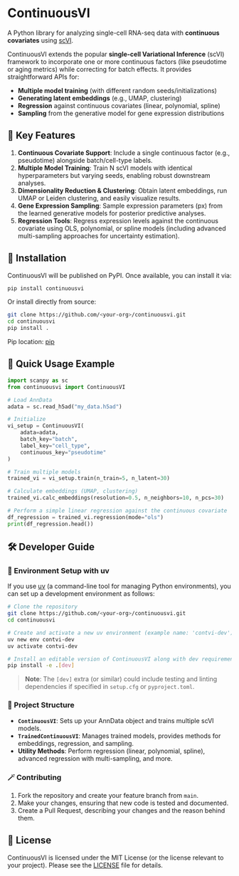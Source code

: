 # ContinuousVI

A Python library for analyzing single-cell RNA-seq data with **continuous covariates** using [scVI](https://docs.scvi-tools.org/).

ContinuousVI extends the popular **single-cell Variational Inference** (scVI) framework to incorporate one or more continuous factors (like pseudotime or aging metrics) while correcting for batch effects. It provides straightforward APIs for:

- **Multiple model training** (with different random seeds/initializations)
- **Generating latent embeddings** (e.g., UMAP, clustering)
- **Regression** against continuous covariates (linear, polynomial, spline)
- **Sampling** from the generative model for gene expression distributions

## 🧬 Key Features

1. **Continuous Covariate Support**: Include a single continuous factor (e.g., pseudotime) alongside batch/cell-type labels.
2. **Multiple Model Training**: Train N scVI models with identical hyperparameters but varying seeds, enabling robust downstream analyses.
3. **Dimensionality Reduction & Clustering**: Obtain latent embeddings, run UMAP or Leiden clustering, and easily visualize results.
4. **Gene Expression Sampling**: Sample expression parameters (px) from the learned generative models for posterior predictive analyses.
5. **Regression Tools**: Regress expression levels against the continuous covariate using OLS, polynomial, or spline models (including advanced multi-sampling approaches for uncertainty estimation).

## 📕 Installation

ContinuousVI will be published on PyPI. Once available, you can install it via:

```bash
pip install continuousvi
```

Or install directly from source:

```bash
git clone https://github.com/<your-org>/continuousvi.git
cd continuousvi
pip install .
```

Pip location: [pip](https://pypi.org/project/continuousvi/)

## 🚀 Quick Usage Example

```python
import scanpy as sc
from continuousvi import ContinuousVI

# Load AnnData
adata = sc.read_h5ad("my_data.h5ad")

# Initialize
vi_setup = ContinuousVI(
    adata=adata,
    batch_key="batch",
    label_key="cell_type",
    continuous_key="pseudotime"
)

# Train multiple models
trained_vi = vi_setup.train(n_train=5, n_latent=30)

# Calculate embeddings (UMAP, clustering)
trained_vi.calc_embeddings(resolution=0.5, n_neighbors=10, n_pcs=30)

# Perform a simple linear regression against the continuous covariate
df_regression = trained_vi.regression(mode="ols")
print(df_regression.head())
```

## 🛠️ Developer Guide

### 🔧 Environment Setup with uv

If you use [uv](https://github.com/hoondong/uv) (a command-line tool for managing Python environments), you can set up a development environment as follows:

```bash
# Clone the repository
git clone https://github.com/<your-org>/continuousvi.git
cd continuousvi

# Create and activate a new uv environment (example name: 'contvi-dev')
uv new env contvi-dev
uv activate contvi-dev

# Install an editable version of ContinuousVI along with dev requirements
pip install -e .[dev]
```

> **Note**: The `[dev]` extra (or similar) could include testing and linting dependencies if specified in `setup.cfg` or `pyproject.toml`.

### 📁 Project Structure

- **`ContinuousVI`**: Sets up your AnnData object and trains multiple scVI models.
- **`TrainedContinuousVI`**: Manages trained models, provides methods for embeddings, regression, and sampling.
- **Utility Methods**: Perform regression (linear, polynomial, spline), advanced regression with multi-sampling, and more.

### 🪄 Contributing

1. Fork the repository and create your feature branch from `main`.
2. Make your changes, ensuring that new code is tested and documented.
3. Create a Pull Request, describing your changes and the reason behind them.

## 📝 License

ContinuousVI is licensed under the MIT License (or the license relevant to your project). Please see the [LICENSE](./LICENSE) file for details.
